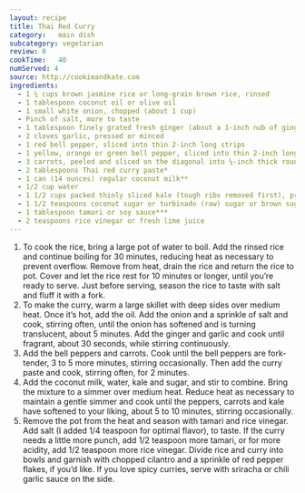 ```yaml
---
layout: recipe
title: Thai Red Curry
category:	main dish					
subcategory: vegetarian
review:	0
cookTime:	40
numServed: 4
source:	http://cookieandkate.com
ingredients:
  - 1 ¼ cups brown jasmine rice or long-grain brown rice, rinsed
  - 1 tablespoon coconut oil or olive oil
  - 1 small white onion, chopped (about 1 cup)
  - Pinch of salt, more to taste
  - 1 tablespoon finely grated fresh ginger (about a 1-inch nub of ginger)
  - 2 cloves garlic, pressed or minced
  - 1 red bell pepper, sliced into thin 2-inch long strips
  - 1 yellow, orange or green bell pepper, sliced into thin 2-inch long strips
  - 3 carrots, peeled and sliced on the diagonal into ¼-inch thick rounds (about 1 cup)
  - 2 tablespoons Thai red curry paste*
  - 1 can (14 ounces) regular coconut milk**
  - 1/2 cup water
  - 1 1/2 cups packed thinly sliced kale (tough ribs removed first), preferably the Tuscan/lacinato/dinosaur variety
  - 1 1/2 teaspoons coconut sugar or turbinado (raw) sugar or brown sugar
  - 1 tablespoon tamari or soy sauce***
  - 2 teaspoons rice vinegar or fresh lime juice
---
```


1. To cook the rice, bring a large pot of water to boil. Add the rinsed rice and continue boiling for 30 minutes, reducing heat as necessary to prevent overflow. Remove from heat, drain the rice and return the rice to pot. Cover and let the rice rest for 10 minutes or longer, until you’re ready to serve. Just before serving, season the rice to taste with salt and fluff it with a fork.
2. To make the curry, warm a large skillet with deep sides over medium heat. Once it’s hot, add the oil. Add the onion and a sprinkle of salt and cook, stirring often, until the onion has softened and is turning translucent, about 5 minutes. Add the ginger and garlic and cook until fragrant, about 30 seconds, while stirring continuously.
3. Add the bell peppers and carrots. Cook until the bell peppers are fork-tender, 3 to 5 more minutes, stirring occasionally. Then add the curry paste and cook, stirring often, for 2 minutes.
4. Add the coconut milk, water, kale and sugar, and stir to combine. Bring the mixture to a simmer over medium heat. Reduce heat as necessary to maintain a gentle simmer and cook until the peppers, carrots and kale have softened to your liking, about 5 to 10 minutes, stirring occasionally.
5. Remove the pot from the heat and season with tamari and rice vinegar. Add salt (I added 1/4 teaspoon for optimal flavor), to taste. If the curry needs a little more punch, add 1/2 teaspoon more tamari, or for more acidity, add 1/2 teaspoon more rice vinegar. Divide rice and curry into bowls and garnish with chopped cilantro and a sprinkle of red pepper flakes, if you’d like. If you love spicy curries, serve with sriracha or chili garlic sauce on the side.
